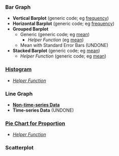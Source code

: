 ### Bar Graph
- **Vertical Barplot** (generic code; eg [frequency]([SC]-Descriptive-Analytics/[SC]-Data-Visualisation/[M]-Vertical-Barplot))
- **Horizontal Barplot** (generic code; eg [frequency]([SC]-Descriptive-Analytics/[SC]-Data-Visualisation/[M]-Horizontal-Barplot))
- **Grouped Barplot**
    - Generic (generic code; eg [mean]([SC]-Descriptive-Analytics/[SC]-Data-Visualisation/[M]-Grouped-Barplot))
      - _Helper Function_ (eg [mean]([SC]-Descriptive-Analytics/[SC]-Data-Visualisation/[HF]-Grouped-Barplot-&-Frequency-Table))
    - Mean with Standard Error Bars (UNDONE)
- **Stacked Barplot** (generic code; eg [mean]([SC]-Descriptive-Analytics/[SC]-Data-Visualisation/[M]-Stacked-Barplot))
    - _Helper Function_ (generic code; eg [mean]([SC]-Descriptive-Analytics/[SC]-Data-Visualisation/[HF]-Stacked-Barplot-&-Frequency-Table))
### [Histogram]([SC]-Descriptive-Analytics/[SC]-Data-Visualisation/[M]-Histogram-&-Frequency-Table)
- [_Helper Function_]([SC]-Descriptive-Analytics/[SC]-Data-Visualisation/[HF]-Histogram-&-Frequency-Table)
### Line Graph
- [**Non-time-series Data**]([SC]-Descriptive-Analytics/[SC]-Data-Visualisation/[M]-(non-TS)-Line-Graph)
- **Time-series Data** (UNDONE)
### [Pie Chart for Proportion]([SC]-Descriptive-Analytics/[SC]-Data-Visualisation/[M]-(Prop)-Pie-Chart)
- [_Helper Function_]([SC]-Descriptive-Analytics/[SC]-Data-Visualisation/[HF]-(Prop)-Pie-Chart-&-Frequency-Table)
### Scatterplot
